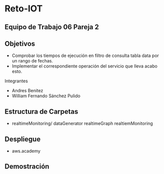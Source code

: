 # Reto-IOT
## Equipo de Trabajo 06 Pareja 2

## Objetivos

- Comprobar los tiempos de ejecución en filtro de consulta tabla data por un rango de fechas.
- Implementar el correspondiente operación del servicio que lleva acabo esto.

Integrantes

- Andres Benitez
- William Fernando Sánchez Pulido

## Estructura de Carpetas

- realtimeMonitoring/
  dataGenerator
  realtimeGraph
  realtiemMonitoring
  
## Despliegue

- aws.academy

## Demostración




